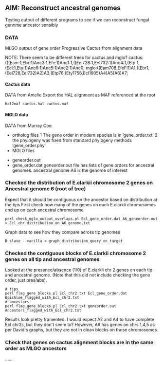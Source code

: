   

## AIM: Reconstruct ancestral genomes

Testing output of different programs to see if we can reconstruct fungal genome ancestor sensibly

### DATA

MLGO output of gene order
Progressive Cactus from alignment data


NOTE: There seem to be different trees for cactus and mglo?
cactus:(((Eam:1,Ebr:1)Anc3:1,Efe:1)Anc1:1,((Eel728:1,Eel732:1)Anc4:1,(Etp:1,(Ecl:1,Ety:1)Anc6:1)Anc5:1)Anc2:1)Anc0;
mglo:((Eam708,EfeFl1)A1,((Ebr1,(Eel728,Eel732)A2)A3,(Etp76,(Ety1756,Ecl1605)A4)A5)A6)A7;

#### Cactus data
DATA from Amelie
Export the HAL alignment as MAF referenced at the root
```
hal2maf cactus.hal cactus.maf
```
#### MGLO data
DATA from Murray Cox:
+ ortholog files
  1 The gene order in modern species is in ‘gene_order.txt’ 
  2	the phylogeny was fixed from standard phylogeny methods ‘gene_order.phy’
+ MGLO files
- geneorder.out
- gene_order.dat
geneorder.out file has lists of gene orders for ancestral genomes. 
ancestral genome A6 is the genome of interest

### Checked the distribution of E.clarkii chromosome 2 genes on Ancestral genome 6 (root of tree)
Expect that it should be contiguous on the ancestor based on distribution at the tips
First check how many of the genes on each E.clarkii chromosomes end up on each ancestral chromosome
```
perl check_mglo_output_overlaps.pl Ecl_gene_order.dat A6_geneorder.out > Ecl_chr_distribution_on_A6_genome.txt
```
Graph data to see how they compare across tip genomes
```
R slave --vanilla < graph_distribution_query_on_target

```

### Checked the contiguous blocks of E.clarkii chromosome 2 genes on all tip and ancestral genomes
Looked at the presence/absence (1/0) of E.clarkii chr 2 genes on each tip and ancestral genome.
(Note that this did not include checking the gene order, just pres/abs).

```
# tips
perl flag_gene_blocks.pl Ecl_chr2.txt Ecl_gene_order.dat Epichloe_flagged_with_Ecl_chr2.txt
# ancestors
perl flag_gene_blocks.pl Ecl_chr2.txt geneorder.out Ancestors_flagged_with_Ecl_chr2.txt
```

Results look pretty framented. I would expect A2 and A4 to have complete Ecl chr2s, but they don't seem to? However, A6 has genes on chrs 1,4,5 as per David's graphs, but they are not in clean blocks on those chromosomes.

### Check that genes on cactus alignment blocks are in the same order as MLGO ancestors

......





